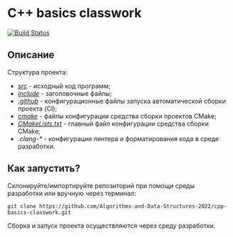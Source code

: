 # C++ basics classwork

[![Build Status](../../actions/workflows/cmake.yml/badge.svg)](../../actions/workflows/cmake.yml)

## Описание

Структура проекта:
- [_src_](src) - исходный код программ;
- [_include_](include) - заголовочные файлы;
- [_.github_](.github) - конфигурационные файлы запуска автоматической сборки проекта (CI);
- [_cmake_](cmake) - файлы конфигурации средства сборки проектов CMake;
- [_CMakeLists.txt_](CMakeLists.txt) - главный файл конфигурации средства сборки CMake;
- _.clang-*_ - конфигурации линтера и форматирования кода в среде разработки. 

## Как запустить?

Склонируйте/импортируйте репозиторий при помощи среды разработки или вручную через терминал:
```shell
git clone https://github.com/Algorithms-and-Data-Structures-2022/cpp-basics-classwork.git
```

Сборка и запуск проекта осуществляются через среду разработки. 
